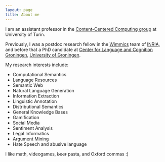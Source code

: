 ```yaml
---
layout: page
title: About me
---
```


I am an assistant professor in the [Content-Centered Computing group](http://beta.di.unito.it/index.php/english/research/groups/content-centered-computing/people) at University of Turin.

Previously, I was a postdoc research fellow in the [Wimmics](http://wimmics.inria.fr/) team of [INRIA](http://www.inria.fr), and before that a PhD candidate at [Center for Language and Cognition Groningen](http://www.let.rug.nl/clcg/), [University of Groningen](http://www.rug.nl/).

My research interests include:

* Computational Semantics
* Language Resources
* Semantic Web
* Natural Language Generation
* Information Extraction
* Linguistic Annotation
* Distributional Semantics
* General Knowledge Bases
* Gamification
* Social Media
* Sentiment Analysis
* Legal Informatics
* Argument Mining
* Hate Speech and abusive language

I like math, videogames, <del>beer</del> pasta, and Oxford commas :)

